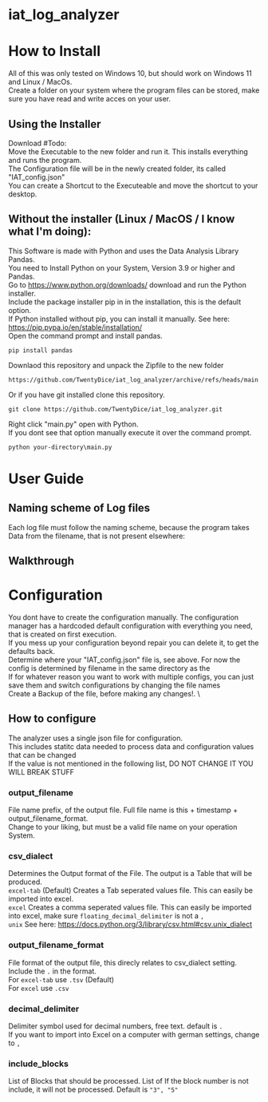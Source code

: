 # iat_log_analyzer

# How to Install
All of this was only tested on Windows 10, but should work on Windows 11 and Linux / MacOs. \
Create a folder on your system where the program files can be stored, make sure you have read and write acces on your user. 
## Using the Installer 
Download #Todo:\
Move the Executable to the new folder and run it. This installs everything and runs the program. \
The Configuration file will be in the newly created folder, its called "IAT_config.json" \
You can create a Shortcut to the Executeable and move the shortcut to your desktop. 

## Without the installer (Linux / MacOS / I know what I'm doing):
This Software is made with Python and uses the Data Analysis Library Pandas.\
You need to Install Python on your System, Version 3.9 or higher and Pandas.\
Go to https://www.python.org/downloads/ download and run the Python installer.\
Include the package installer pip in in the installation, this is the default option.\
If Python installed without pip, you can install it manually. See here: https://pip.pypa.io/en/stable/installation/ \
Open the command prompt and install pandas. 
```
pip install pandas
```
Downlaod this repository and unpack the Zipfile to the new folder 
```
https://github.com/TwentyDice/iat_log_analyzer/archive/refs/heads/main.zip
```
Or if you have git installed clone this repository. 
```
git clone https://github.com/TwentyDice/iat_log_analyzer.git
```
Right click "main.py" open with Python. \
If you dont see that option manually execute it over the command prompt. 
```
python your-directory\main.py
```

# User Guide
## Naming scheme of Log files
Each log file must follow the naming scheme, because the program takes Data from the filename, that is not present elsewhere:


## Walkthrough


# Configuration
You dont have to create the configuration manually. The configuration manager has a hardcoded default configuration with everything you need, that is created on first execution.\
If you mess up your configuration beyond repair you can delete it, to get the defaults back. \
Determine where your "IAT_config.json" file is, see above. For now the config is determined by filename in the same directory as the  \
If for whatever reason you want to work with multiple configs, you can just save them and switch configurations by changing the file names \
Create a Backup of the file, before making any changes!.  \

## How to configure
The analyzer uses a single json file for configuration. \
This includes statitc data needed to process data and configuration values that can be changed \
If the value is not mentioned in the following list, DO NOT CHANGE IT YOU WILL BREAK STUFF
### output_filename
File name prefix, of the output file. Full file name is this + timestamp + output_filename_format. \
Change to your liking, but must be a valid file name on your operation System. 
### csv_dialect
Determines the Output format of the File. The output is a Table that will be produced. \
`excel-tab` (Default) Creates a Tab seperated values file. This can easily be imported into excel. \
`excel` Creates a comma seperated values file. This can easily be imported into excel, make sure `floating_decimal_delimiter` is not a `,` \
`unix` See here: https://docs.python.org/3/library/csv.html#csv.unix_dialect
### output_filename_format
File format of the output file, this direcly relates to csv_dialect setting. Include the `.` in the format. \
For `excel-tab` use `.tsv` (Default) \
For `excel` use `.csv`
### decimal_delimiter
Delimiter symbol used for decimal numbers, free text. default is `.` \
If you want to import into Excel on a computer with german settings, change to `,`
### include_blocks
List of Blocks that should be processed. List of 
If the block number is not include, it will not be processed.
Default is `"3", "5"`